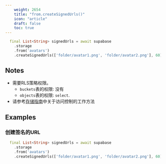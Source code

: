 ```yaml
---
    weight: 2654
    title: "from.createSignedUrls()"
    icon: "article"
    draft: false
    toc: true
---
```




```dart
  final List<String> signedUrls = await supabase
    .storage
    .from('avatars')
    .createSignedUrls(['folder/avatar1.png', 'folder/avatar2.png'], 60);
```






## Notes

- 需要RLS策略权限。
  - `buckets`表的权限: 没有
  - `objects`表的权限: `select`.
- 请参考[存储指南](/docs/app/storage/storage#access-control)中关于访问控制的工作方法










## Examples

### 创建签名的URL



```dart
  final List<String> signedUrls = await supabase
    .storage
    .from('avatars')
    .createSignedUrls(['folder/avatar1.png', 'folder/avatar2.png'], 60);
```